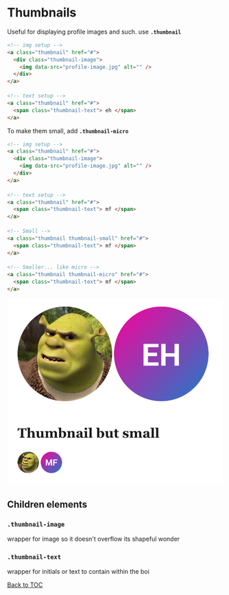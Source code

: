 # Thumbnails

Useful for displaying profile images and such. use **`.thumbnail`**

```html
<!-- img setup -->
<a class="thumbnail" href="#">
  <div class="thumbnail-image">
    <img data-src="profile-image.jpg" alt="" />
  </div>
</a>

<!-- text setup -->
<a class="thumbnail" href="#">
  <span class="thumbnail-text"> eh </span>
</a>
```

To make them small, add **`.thumbnail-micro`**

```html
<!-- img setup -->
<a class="thumbnail" href="#">
  <div class="thumbnail-image">
    <img data-src="profile-image.jpg" alt="" />
  </div>
</a>

<!-- text setup -->
<a class="thumbnail" href="#">
  <span class="thumbnail-text"> mf </span>
</a>

<!-- Small -->
<a class="thumbnail thumbnail-small" href="#">
  <span class="thumbnail-text"> mf </span>
</a>

<!-- Smaller... like micro -->
<a class="thumbnail thumbnail-micro" href="#">
  <span class="thumbnail-text"> mf </span>
</a>
```

![](../../images/thumbnail.png)

## Children elements

### **`.thumbnail-image`**

wrapper for image so it doesn't overflow its shapeful wonder

### **`.thumbnail-text`**

wrapper for initials or text to contain within the boi

[Back to TOC](../../../readme.md)
